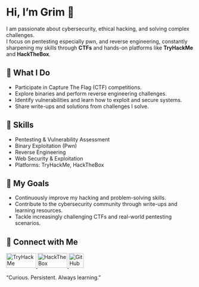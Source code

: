 # Hi, I’m Grim 👋

I am passionate about cybersecurity, ethical hacking, and solving complex challenges.  
I focus on pentesting especially pwn, and reverse engineering, constantly sharpening my skills through **CTFs** and hands-on platforms like **TryHackMe** and **HackTheBox**.

## 🔹 What I Do
- Participate in Capture The Flag (CTF) competitions.  
- Explore binaries and perform reverse engineering challenges.  
- Identify vulnerabilities and learn how to exploit and secure systems.  
- Share write-ups and solutions from challenges I solve.

## 🔹 Skills
- Pentesting & Vulnerability Assessment  
- Binary Exploitation (Pwn)  
- Reverse Engineering  
- Web Security & Exploitation  
- Platforms: TryHackMe, HackTheBox

## 🔹 My Goals
- Continuously improve my hacking and problem-solving skills.  
- Contribute to the cybersecurity community through write-ups and learning resources.  
- Tackle increasingly challenging CTFs and real-world pentesting scenarios.

## 🔹 Connect with Me
<p>
  <a href="https://tryhackme.com/p/Grimlys" target="_blank">
    <img src="https://www.tryhackme.com/badges/logo.png" alt="TryHackMe" width="80" height="40"/>
  </a>
  <a href="https://app.hackthebox.com/users/2256245" target="_blank">
    <img src="https://upload.wikimedia.org/wikipedia/commons/2/2c/Hackthebox_logo.png" alt="HackTheBox" width="80" height="40"/>
  </a>
  <a href="https://github.com/grim-wlc" target="_blank">
    <img src="https://cdn.jsdelivr.net/gh/simple-icons/simple-icons/icons/github.svg" alt="GitHub" width="40" height="40"/>
  </a>
</p>

“Curious. Persistent. Always learning.”
